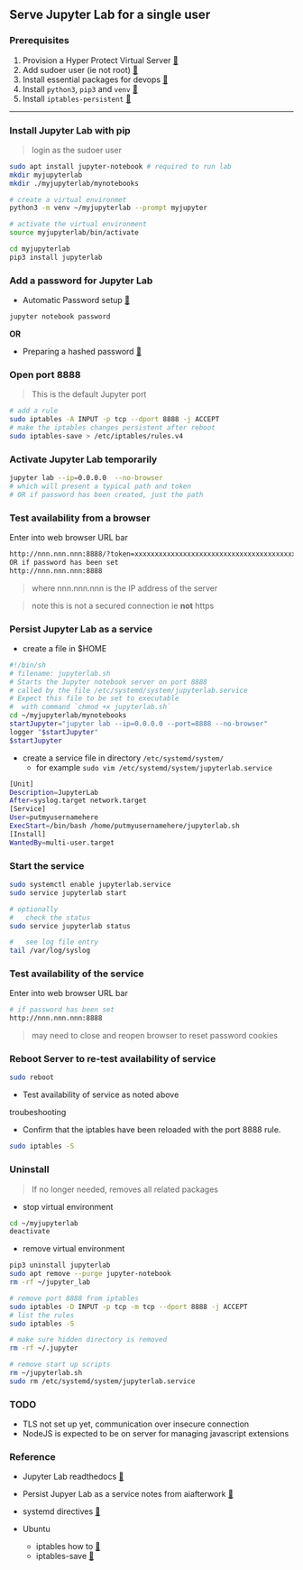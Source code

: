 ## Serve Jupyter Lab for a single user

### Prerequisites
1. Provision a Hyper Protect Virtual Server [:link:](../hp_virtual_server/README.md)
2. Add sudoer user (ie not root) [:link:](../add_user/README.md)
3. Install essential packages for devops [:link:](../dev_tools/READ.me)
4. Install `python3`, `pip3` and `venv` [:link:](../install_python/README.md)
5. Install `iptables-persistent` [:link:](../iptables_persistent/README.md)
----

### Install Jupyter Lab with pip
> login as the sudoer user

```bash
sudo apt install jupyter-notebook # required to run lab
mkdir myjupyterlab
mkdir ./myjupyterlab/mynotebooks

# create a virtual environmet
python3 -m venv ~/myjupyterlab --prompt myjupyter

# activate the virtual environment
source myjupyterlab/bin/activate

cd myjupyterlab
pip3 install jupyterlab

```

### Add a password for Jupyter Lab
* Automatic Password setup [:link:](https://jupyter-notebook.readthedocs.io/en/stable/public_server.html#automatic-password-setup)
```bash
jupyter notebook password
```
__OR__

* Preparing a hashed password [:link:](https://jupyter-notebook.readthedocs.io/en/stable/public_server.html#preparing-a-hashed-password)

### Open port 8888
> This is the default Jupyter port
```bash
# add a rule
sudo iptables -A INPUT -p tcp --dport 8888 -j ACCEPT
# make the iptables changes persistent after reboot
sudo iptables-save > /etc/iptables/rules.v4
```

### Activate Jupyter Lab temporarily
```bash
jupyter lab --ip=0.0.0.0  --no-browser
# which will present a typical path and token
# OR if password has been created, just the path
```
### Test availability from a browser
Enter into web browser URL bar
```bash
http://nnn.nnn.nnn:8888/?token=xxxxxxxxxxxxxxxxxxxxxxxxxxxxxxxxxxxxxxxx
OR if password has been set
http://nnn.nnn.nnn:8888
```
> where nnn.nnn.nnn is the IP address of the server

> note this is not a secured connection ie __not__ https

### Persist Jupyter Lab as a service

* create a file in $HOME
```bash
#!/bin/sh
# filename: jupyterlab.sh
# Starts the Jupyter notebook server on port 8888
# called by the file /etc/systemd/system/jupyterlab.service
# Expect this file to be set to executable
#  with command `chmod +x jupyterlab.sh`
cd ~/myjupyterlab/mynotebooks
startJupyter="jupyter lab --ip=0.0.0.0 --port=8888 --no-browser"
logger "$startJupyter"
$startJupyter
```

* create a service file in directory `/etc/systemd/system/`
  * for example `sudo vim /etc/systemd/system/jupyterlab.service`
```bash
[Unit]
Description=JupyterLab
After=syslog.target network.target
[Service]
User=putmyusernamehere
ExecStart=/bin/bash /home/putmyusernamehere/jupyterlab.sh
[Install]
WantedBy=multi-user.target
```
### Start the service
```bash
sudo systemctl enable jupyterlab.service
sudo service jupyterlab start

# optionally
#   check the status
sudo service jupyterlab status

#   see log file entry
tail /var/log/syslog
```

### Test availability of the service
Enter into web browser URL bar
```bash
# if password has been set
http://nnn.nnn.nnn:8888
```
> may need to close and reopen browser to reset
> password cookies


### Reboot Server to re-test availability of service
```bash
sudo reboot
```
* Test availability of service as noted above

troubeshooting
* Confirm that the iptables have been reloaded
  with the port 8888 rule.
```bash
sudo iptables -S
```

### Uninstall
> If no longer needed, removes all related packages

* stop virtual environment
```bash
cd ~/myjupyterlab
deactivate
```

* remove virtual environment

```bash
pip3 uninstall jupyterlab
sudo apt remove --purge jupyter-notebook
rm -rf ~/jupyter_lab

# remove port 8888 from iptables
sudo iptables -D INPUT -p tcp -m tcp --dport 8888 -j ACCEPT
# list the rules
sudo iptables -S

# make sure hidden directory is removed
rm -rf ~/.jupyter

# remove start up scripts
rm ~/jupyterlab.sh
sudo rm /etc/systemd/system/jupyterlab.service

```

### TODO
* TLS not set up yet, communication over insecure connection
* NodeJS is expected to be on server for managing javascript extensions

### Reference

* Jupyter Lab readthedocs [:link:](https://jupyterlab.readthedocs.io/en/stable/)
* Persist Jupyer Lab as a service notes from aiafterwork [:link:](https://www.aiafterwork.com/running-jupyterlab-on-ubuntu-startup/)
* systemd directives [:link:](https://www.freedesktop.org/software/systemd/man/systemd.directives.html)

* Ubuntu
  * iptables how to [:link:](https://help.ubuntu.com/community/IptablesHowTo)
  * iptables-save [:link:](http://manpages.ubuntu.com/manpages/bionic/en/man8/iptables-save.8.html)
